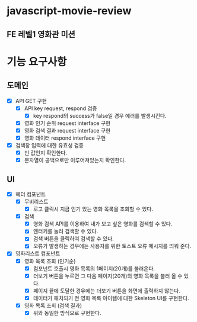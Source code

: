 # javascript-movie-review

## FE 레벨1 영화관 미션

# 기능 요구사항

## 도메인

- [x] API GET 구현
  - [x] API key request, respond 검증
    - [x] key respond의 success가 false일 경우 에러를 발생시킨다.
  - [x] 영화 인기 순위 request interface 구현
  - [x] 영화 검색 결과 request interface 구현
  - [x] 영화 데이터 respond interface 구현

- [x] 검색창 입력에 대한 유효성 검증
  - [x] 빈 값인지 확인한다.
  - [x] 문자열이 공백으로만 이루어져있는지 확인한다.

## UI
- [x] 헤더 컴포넌트
  - [x] 무비리스트 
    - [x] 로고 클릭시 지금 인기 있는 영화 목록을 조회할 수 있다.
  - [x] 검색
    - [x] 영화 검색 API를 이용하여 내가 보고 싶은 영화를 검색할 수 있다.
    - [x] 엔터키를 눌러 검색할 수 있다.
    - [x] 검색 버튼을 클릭하여 검색할 수 있다.
    - [x] 오류가 발생하는 경우에는 사용자를 위한 토스트 오류 메시지를 띄워 준다.

- [x] 영화리스트 컴포넌트
  - [x] 영화 목록 조회 (인기순)
    - [x] 컴포넌트 호출시 영화 목록의 1페이지(20개)를 불러온다.
    - [x] 더보기 버튼을 누르면 그 다음 페이지(20개)의 영화 목록을 불러 올 수 있다.
    - [x] 페이지 끝에 도달한 경우에는 더보기 버튼을 화면에 출력하지 않는다.
    - [x] 데이터가 패치되기 전 영화 목록 아이템에 대한 Skeleton UI를 구현한다.
  - [x] 영화 목록 조회 (검색 결과)
    - [x] 위와 동일한 방식으로 구현한다.
